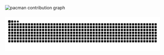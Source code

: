 
<picture>
  <source media="(prefers-color-scheme: dark)" srcset="https://raw.githubusercontent.com/aizenstack/aizenstack/output/pacman-contribution-graph-dark.svg">
  <source media="(prefers-color-scheme: light)" srcset="https://raw.githubusercontent.com/aizenstack/aizenstack/output/pacman-contribution-graph.svg">
  <img alt="pacman contribution graph" src="https://raw.githubusercontent.com/aizenstack/aizenstack/output/pacman-contribution-graph.svg">
</picture>

###

<img src="https://raw.githubusercontent.com/aizenstack/aizenstack/output/snake.svg" alt="Snake animation" />

###